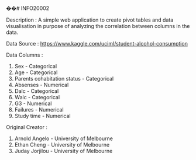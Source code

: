��# INFO20002

Description :
  A simple web application to create pivot tables and data visualisation in purpose of analyzing the correlation between columns in the data.

Data Source :
https://www.kaggle.com/uciml/student-alcohol-consumption

Data Columns :
1. Sex - Categorical
2. Age - Categorical 
3. Parents cohabitation status - Categorical 
4. Absenses - Numerical 
5. Dalc - Categorical
6. Walc - Categorical
7. G3 - Numerical 
8. Failures - Numerical 
9. Study time - Numerical 

Original Creator :
1. Arnold Angelo - University of Melbourne
2. Ethan Cheng - University of Melbourne
3. Juday Jorjilou - University of Melbourne


